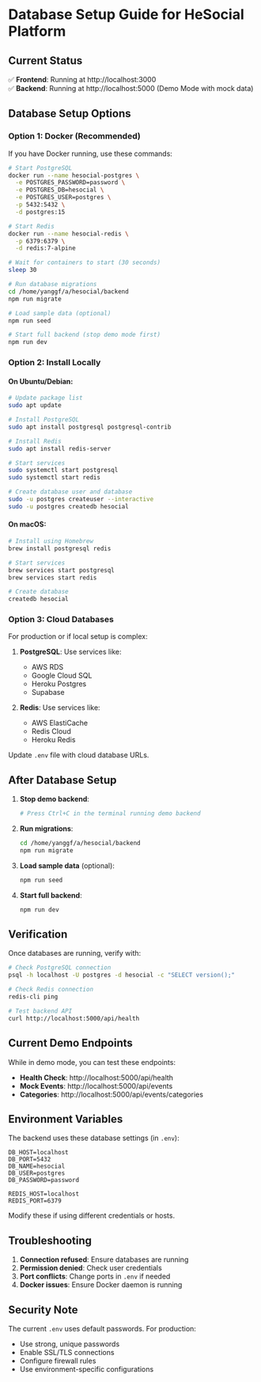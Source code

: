# Database Setup Guide for HeSocial Platform

## Current Status
✅ **Frontend**: Running at http://localhost:3000  
✅ **Backend**: Running at http://localhost:5000 (Demo Mode with mock data)

## Database Setup Options

### Option 1: Docker (Recommended)

If you have Docker running, use these commands:

```bash
# Start PostgreSQL
docker run --name hesocial-postgres \
  -e POSTGRES_PASSWORD=password \
  -e POSTGRES_DB=hesocial \
  -e POSTGRES_USER=postgres \
  -p 5432:5432 \
  -d postgres:15

# Start Redis
docker run --name hesocial-redis \
  -p 6379:6379 \
  -d redis:7-alpine

# Wait for containers to start (30 seconds)
sleep 30

# Run database migrations
cd /home/yanggf/a/hesocial/backend
npm run migrate

# Load sample data (optional)
npm run seed

# Start full backend (stop demo mode first)
npm run dev
```

### Option 2: Install Locally

#### On Ubuntu/Debian:
```bash
# Update package list
sudo apt update

# Install PostgreSQL
sudo apt install postgresql postgresql-contrib

# Install Redis
sudo apt install redis-server

# Start services
sudo systemctl start postgresql
sudo systemctl start redis

# Create database user and database
sudo -u postgres createuser --interactive
sudo -u postgres createdb hesocial
```

#### On macOS:
```bash
# Install using Homebrew
brew install postgresql redis

# Start services
brew services start postgresql
brew services start redis

# Create database
createdb hesocial
```

### Option 3: Cloud Databases

For production or if local setup is complex:

1. **PostgreSQL**: Use services like:
   - AWS RDS
   - Google Cloud SQL
   - Heroku Postgres
   - Supabase

2. **Redis**: Use services like:
   - AWS ElastiCache
   - Redis Cloud
   - Heroku Redis

Update `.env` file with cloud database URLs.

## After Database Setup

1. **Stop demo backend**:
   ```bash
   # Press Ctrl+C in the terminal running demo backend
   ```

2. **Run migrations**:
   ```bash
   cd /home/yanggf/a/hesocial/backend
   npm run migrate
   ```

3. **Load sample data** (optional):
   ```bash
   npm run seed
   ```

4. **Start full backend**:
   ```bash
   npm run dev
   ```

## Verification

Once databases are running, verify with:

```bash
# Check PostgreSQL connection
psql -h localhost -U postgres -d hesocial -c "SELECT version();"

# Check Redis connection
redis-cli ping

# Test backend API
curl http://localhost:5000/api/health
```

## Current Demo Endpoints

While in demo mode, you can test these endpoints:

- **Health Check**: http://localhost:5000/api/health
- **Mock Events**: http://localhost:5000/api/events
- **Categories**: http://localhost:5000/api/events/categories

## Environment Variables

The backend uses these database settings (in `.env`):

```
DB_HOST=localhost
DB_PORT=5432
DB_NAME=hesocial
DB_USER=postgres
DB_PASSWORD=password

REDIS_HOST=localhost
REDIS_PORT=6379
```

Modify these if using different credentials or hosts.

## Troubleshooting

1. **Connection refused**: Ensure databases are running
2. **Permission denied**: Check user credentials
3. **Port conflicts**: Change ports in `.env` if needed
4. **Docker issues**: Ensure Docker daemon is running

## Security Note

The current `.env` uses default passwords. For production:
- Use strong, unique passwords
- Enable SSL/TLS connections
- Configure firewall rules
- Use environment-specific configurations